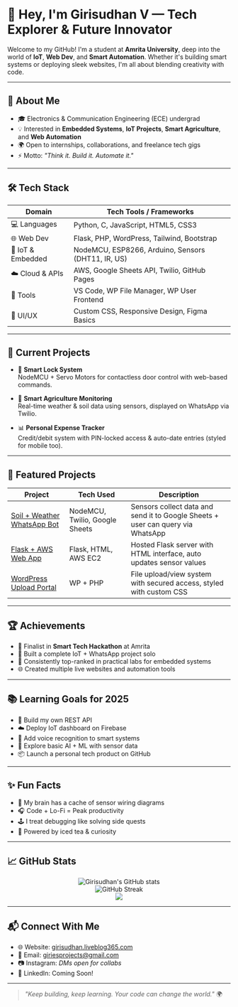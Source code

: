 # 👋 Hey, I'm Girisudhan V — Tech Explorer & Future Innovator

Welcome to my GitHub! I'm a student at **Amrita University**, deep into the world of **IoT**, **Web Dev**, and **Smart Automation**. Whether it's building smart systems or deploying sleek websites, I'm all about blending creativity with code.

---

## 📜 About Me

- 🎓 Electronics & Communication Engineering (ECE) undergrad
- 💡 Interested in **Embedded Systems**, **IoT Projects**, **Smart Agriculture**, and **Web Automation**
- 🌍 Open to internships, collaborations, and freelance tech gigs
- ⚡ Motto: *"Think it. Build it. Automate it."*

---

## 🛠️ Tech Stack

| Domain            | Tech Tools / Frameworks                             |
|-------------------|-----------------------------------------------------|
| 💻 Languages       | Python, C, JavaScript, HTML5, CSS3                  |
| 🌐 Web Dev         | Flask, PHP, WordPress, Tailwind, Bootstrap          |
| 🤖 IoT & Embedded  | NodeMCU, ESP8266, Arduino, Sensors (DHT11, IR, US)  |
| ☁️ Cloud & APIs    | AWS, Google Sheets API, Twilio, GitHub Pages       |
| 🧰 Tools           | VS Code, WP File Manager, WP User Frontend         |
| 🎨 UI/UX           | Custom CSS, Responsive Design, Figma Basics        |

---

## 🧪 Current Projects

- 🔐 **Smart Lock System**  
  NodeMCU + Servo Motors for contactless door control with web-based commands.

- 🌾 **Smart Agriculture Monitoring**  
  Real-time weather & soil data using sensors, displayed on WhatsApp via Twilio.

- 📊 **Personal Expense Tracker**  
  Credit/debit system with PIN-locked access & auto-date entries (styled for mobile too).

---

## 📌 Featured Projects

| Project | Tech Used | Description |
|--------|-----------|-------------|
| [Soil + Weather WhatsApp Bot](#) | NodeMCU, Twilio, Google Sheets | Sensors collect data and send it to Google Sheets + user can query via WhatsApp |
| [Flask + AWS Web App](#) | Flask, HTML, AWS EC2 | Hosted Flask server with HTML interface, auto updates sensor values |
| [WordPress Upload Portal](#) | WP + PHP | File upload/view system with secured access, styled with custom CSS |

---

## 🏆 Achievements

- 🥇 Finalist in **Smart Tech Hackathon** at Amrita
- 🌟 Built a complete IoT + WhatsApp project solo
- 💯 Consistently top-ranked in practical labs for embedded systems
- 🌐 Created multiple live websites and automation tools

---

## 📚 Learning Goals for 2025

- 🔧 Build my own REST API
- ☁️ Deploy IoT dashboard on Firebase
- 🤖 Add voice recognition to smart systems
- 🧠 Explore basic AI + ML with sensor data
- 📦 Launch a personal tech product on GitHub

---

## ✨ Fun Facts

- 🧠 My brain has a cache of sensor wiring diagrams
- 🎧 Code + Lo-Fi = Peak productivity
- 🕹️ I treat debugging like solving side quests
- 🧃 Powered by iced tea & curiosity

---

## 📈 GitHub Stats

<p align="center">
  <img src="https://github-readme-stats.vercel.app/api?username=GirisudhanV&show_icons=true&theme=tokyonight" alt="Girisudhan's GitHub stats"/>
  <br>
  <img src="https://github-readme-streak-stats.herokuapp.com/?user=GirisudhanV&theme=tokyonight" alt="GitHub Streak"/>
  <br>
  <img src="https://github-readme-stats.vercel.app/api/top-langs/?username=GirisudhanV&layout=compact&theme=tokyonight" />
</p>

---

## 📬 Connect With Me

- 🌐 Website: [girisudhan.liveblog365.com](https://girisudhan.liveblog365.com)
- 📧 Email: [giriesprojects@gmail.com](mailto:giriesprojects@gmail.com)
- 📷 Instagram: *DMs open for collabs*
- 🔗 LinkedIn: Coming Soon!

---

> *"Keep building, keep learning. Your code can change the world."* 🌍

